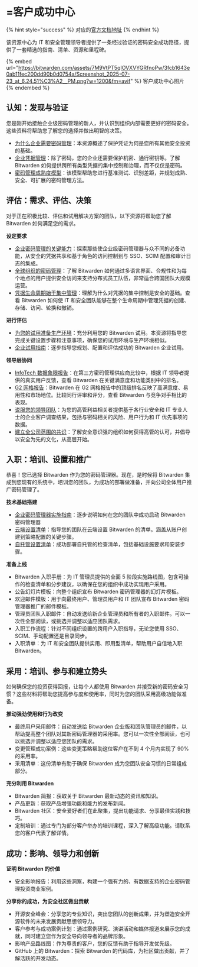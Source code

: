# =客户成功中心

{% hint style="success" %}
对应的[官方文档地址](https://bitwarden.com/help/customer-success-hub/)
{% endhint %}

该资源中心为 IT 和安全管理领导者提供了一条经过验证的密码安全成功路径，提供了一套精选的指南、清单、资源和里程碑。

{% embed url="https://bitwarden.com/assets/7M9VtPT5qIOVXVYGRfnoPw/3fcb1643e0ab11fec200dd90b0d0754a/Screenshot_2025-07-23_at_6.24.51%C3%A2__PM.png?w=1200&fm=avif" %}
客户成功中心图片
{% endembed %}

## 认知：发现与验证 <a href="#awareness-discovery-and-validation" id="awareness-discovery-and-validation"></a>

您是刚开始接触企业级密码管理的新人，并认识到组织内部需要更好的密码安全。这些资料将帮助您了解您的选择并做出明智的决策。

* [为什么企业需要密码管理](https://bitwarden.com/resources/why-enterprises-need-a-password-manager/#because-a-password-manager-is-critical-to-staying-safe-online)：本资源概述了保护凭证为何是您所有其他安全投资的基础。
* [企业凭据管理](https://bitwarden.com/blog/credential-management-in-the-enterprise/)：除了密码，您的企业还需要保护机密、通行密钥等。了解 Bitwarden 如何提供跨所有类型凭据的集中控制和治理，而不仅仅是密码。
* [密码管理成熟度模型](https://bitwarden.com/resources/password-management-maturity-model/)：该模型帮助您进行基准测试、识别差距，并规划成熟、安全、可扩展的密码管理方法。

## 评估：需求、评估、决策 <a href="#evaluation-requirements-assessment-decision" id="evaluation-requirements-assessment-decision"></a>

对于正在积极比较、评估和试用解决方案的团队，以下资源将帮助您了解 Bitwarden 如何满足您的需求。

**设定要求**

* [企业密码管理的关键能力](https://bitwarden.com/resources/critical-capabilities-for-enterprise-password-management/)：探索那些使企业级密码管理器与众不同的必备功能，从安全的凭据共享和基于角色的访问控制到与 SSO、SCIM 配置和审计日志的集成。
* [全球组织的密码管理](https://bitwarden.com/resources/password-management-for-global-organizations/)：了解 Bitwarden 如何通过多语言界面、合规性和为每个地点的用户提供安全访问来支持分布式员工队伍，非常适合跨国团队大规模运营。
* [凭据生命周期始于集中管理](https://bitwarden.com/resources/credential-lifecycle-management-security-perspective/#how-bitwarden-supports-credential-lifecycle-management/)：理解为什么对凭据的集中控制是安全的基础。查看 Bitwarden 如何使 IT 和安全团队能够在整个生命周期中管理凭据的创建、存储、访问、轮换和撤销。

**进行评估**

* [为您的试用准备生产环境](https://bitwarden.com/help/prepare-your-org-for-prod/)：充分利用您的 Bitwarden 试用。本资源将指导您完成关键设置步骤和注意事项，确保您的试用环境与生产环境相似。
* [企业试用指南](https://bitwarden.com/resources/enterprise-trial-guide/)：逐步指导您规划、配置和评估成功的 Bitwarden 企业试用。

**领导层协同**

* [InfoTech 数据象限报告](https://bitwarden.com/go/password-management-data-quadrant-report/)：在第三方密码管理供应商比较中，根据 IT 领导者提供的真实用户反馈，查看 Bitwarden 在关键满意度和功能类别中的排名。
* [G2 网格报告](https://bitwarden.com/blog/bitwarden-g2-enterprise-grid/)：Bitwarden 在 G2 网格报告中的顶级排名反映了高满意度、易用性和市场地位。比较同行评审和评分，查看 Bitwarden 与竞争对手相比的表现。
* [说服您的领导团队](https://bitwarden.com/resources/bitwarden-business-insights-report/)：为您的高管利益相关者提供基于各行业安全和 IT 专业人士的企业客户调查结果，包括与密码相关的风险、用户行为和 IT 优先事项的数据。
* [建立全公司范围的共识](https://bitwarden.com/resources/successful-top-down-approach-with-your-password-manager/)：了解安全意识强的组织如何获得高管的认可，并倡导以安全为先的文化，从高层开始。

## 入职：培训、设置和推广 <a href="#onboarding-training-setup-and-rollout" id="onboarding-training-setup-and-rollout"></a>

恭喜！您已选择 Bitwarden 作为您的密码管理器。现在，是时候将 Bitwarden 集成到您现有的系统中，培训您的团队，为成功的部署做准备，并向公司全体用户推广密码管理了。

**技术基础搭建**

* [企业密码管理器实施指南](https://bitwarden.com/resources/bitwarden-enterprise-password-manager-implementation-guide/)：逐步说明如何在您的团队中成功启动 Bitwarden 密码管理器
* [云端设置清单](../../self-hosting/yun-duan-she-zhi-qing-dan.md)：指导您的团队在云端设置 Bitwarden 的清单。涵盖从账户创建到策略配置的关键步骤。
* [自托管设置清单](../../self-hosting/plan-for-deployment/self-host-setup-checklist.md)：成功部署自托管的检查清单，包括基础设施要求和安装步骤。

**准备上线**

* Bitwarden 入职手册：为 IT 管理员提供的全面 5 阶段实施路线图，包含可操作的检查清单和分步建议，以确保在您的组织中成功实现用户采用。
* 公告幻灯片模板：向整个组织宣布 Bitwarden 密码管理器的幻灯片模板。
* 欢迎邮件模板：用于向最终用户、管理员用户和 IT 团队宣布 Bitwarden 密码管理器推广的邮件模板。
* 管理员团队入职邮件：自动发送给新企业管理员和所有者的入职邮件。可以一次性全部阅读，或挑选并调整以适应团队需求。
* 入职工作流程：针对不同组织设置的跨用户入职指导，无论您使用 SSO、SCIM、手动配置还是目录同步。
* 入职清单：为 IT 和安全团队提供实用、即用型清单，帮助用户自信地入职 Bitwarden。

## 采用：培训、参与和建立势头 <a href="#adoption-training-engagement-and-building-momentum" id="adoption-training-engagement-and-building-momentum"></a>

如何确保您的投资获得回报，让每个人都使用 Bitwarden 并接受新的密码安全习惯？这些材料将帮助您提高参与度和使用率，同时为您的团队采用高级功能做准备。

**推动强劲使用和行为改变**

* 最终用户采用邮件：自动发送给 Bitwarden 企业版和团队管理员的邮件，以帮助提高整个团队对其新密码管理器的采用率。您可以一次性全部阅读，也可以挑选并调整以适应您团队的需求。
* 变更管理成功案例：这些变更策略帮助这位客户在不到 4 个月内实现了 90%的采用率。
* 采用清单：这份清单有助于确保 Bitwarden 成为您团队安全习惯的日常组成部分。

**充分利用 Bitwarden**

* Bitwarden 简报：获取关于 Bitwarden 最新动态的资讯和知识。
* 产品更新：获取产品增强功能和能力的发布新闻。
* Bitwarden 社区：安全爱好者们在此聚集，提出功能请求、分享最佳实践和技巧。
* 定制培训：通过专门为部分客户举办的培训课程，深入了解高级功能。请联系您的客户代表了解详情。

## 成功：影响、领导力和创新 <a href="#success-impact-leadership-and-innovation" id="success-impact-leadership-and-innovation"></a>

**证明 Bitwarden 的价值**

* 安全影响报告：利用这些洞察，构建一个强有力的、有数据支持的企业密码管理投资商业案例。

**分享你的成功，为安全社区做出贡献**

* 开源安全峰会：分享您的专业知识，突出您团队的创新成果，并为塑造安全开源软件的未来发展贡献思想领导力。
* 客户参考与成功案例计划：通过案例研究、演讲活动和媒体报道来展示您的成就，同时建立您作为安全导向领导者的品牌形象。
* 影响产品路线图：作为尊贵的客户，您的反馈有助于指导开发优先级。
* GitHub 上的 Bitwarden：探索 Bitwarden 的代码库，为社区做出贡献，并了解活跃的开发动态。
